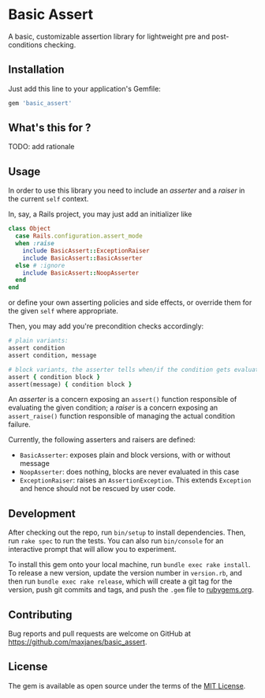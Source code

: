 # Basic Assert

A basic, customizable assertion library for lightweight pre and post-conditions checking.

## Installation

Just add this line to your application's Gemfile:

```ruby
gem 'basic_assert'
```

## What's this for ?

TODO: add rationale

## Usage

In order to use this library you need to include an *asserter* and a *raiser* in the current `self` context.

In, say, a Rails project, you may just add an initializer like

```ruby
class Object
  case Rails.configuration.assert_mode
  when :raise
    include BasicAssert::ExceptionRaiser
    include BasicAssert::BasicAsserter
  else # :ignore
    include BasicAssert::NoopAsserter
  end
end
```

or define your own asserting policies and side effects, or override them for the given `self` where appropriate.

Then, you may add you're precondition checks accordingly:

```ruby
# plain variants:
assert condition
assert condition, message

# block variants, the asserter tells when/if the condition gets evaluated:
assert { condition block }
assert(message) { condition block } 
```

An *asserter* is a concern exposing an `assert()` function responsible of evaluating the given condition; a *raiser* is a concern exposing an `assert_raise()` function responsible of managing the actual condition failure.

Currently, the following asserters and raisers are defined:
- `BasicAsserter`: exposes plain and block versions, with or without message
- `NoopAsserter`: does nothing, blocks are never evaluated in this case
- `ExceptionRaiser`: raises an `AssertionException`. This extends `Exception` and hence should not be rescued by user code.

## Development

After checking out the repo, run `bin/setup` to install dependencies. Then, run `rake spec` to run the tests. You can also run `bin/console` for an interactive prompt that will allow you to experiment.

To install this gem onto your local machine, run `bundle exec rake install`. To release a new version, update the version number in `version.rb`, and then run `bundle exec rake release`, which will create a git tag for the version, push git commits and tags, and push the `.gem` file to [rubygems.org](https://rubygems.org).

## Contributing

Bug reports and pull requests are welcome on GitHub at https://github.com/maxjanes/basic_assert.

## License

The gem is available as open source under the terms of the [MIT License](https://opensource.org/licenses/MIT).
